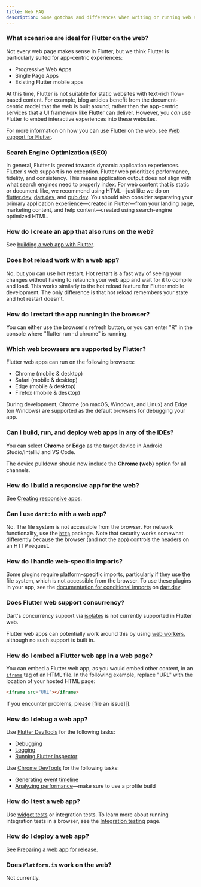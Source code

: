 ```yaml
---
title: Web FAQ
description: Some gotchas and differences when writing or running web apps in Flutter.
---
```


### What scenarios are ideal for Flutter on the web?
Not every web page makes sense in Flutter, but we think Flutter is particularly
suited for app-centric experiences:

* Progressive Web Apps
* Single Page Apps
* Existing Flutter mobile apps

At this time, Flutter is not suitable for static websites with text-rich
flow-based content. For example, blog articles benefit from the document-centric
model that the web is built around, rather than the app-centric services that a
UI framework like Flutter can deliver. However, you _can_ use Flutter to embed
interactive experiences into these websites.

For more information on how you can use Flutter on the web,
see [Web support for Flutter][].

### Search Engine Optimization (SEO)

In general, Flutter is geared towards dynamic application experiences. Flutter's
web support is no exception. Flutter web prioritizes performance, fidelity, and
consistency. This means application output does not align with what search
engines need to properly index. For web content that is static or document-like,
we recommend using HTML—just like we do on [flutter.dev]({{site.main-url}}),
[dart.dev]({{site.dart-site}}), and [pub.dev]({{site.pub}}). You should also
consider separating your primary application experience—created in Flutter—from
your landing page, marketing content, and help content—created using
search-engine optimized HTML.

### How do I create an app that also runs on the web?

See [building a web app with Flutter][].

### Does hot reload work with a web app?

No, but you can use hot restart. Hot restart is a fast way of seeing your
changes without having to relaunch your web app and wait for it to compile and
load. This works similarly to the hot reload feature for Flutter mobile
development. The only difference is that hot reload remembers your state and hot
restart doesn't.

### How do I restart the app running in the browser?

You can either use the browser's refresh button,
or you can enter "R" in the console where
"flutter run -d chrome" is running.

### Which web browsers are supported by Flutter?

Flutter web apps can run on the following browsers:

* Chrome (mobile & desktop)
* Safari (mobile & desktop)
* Edge (mobile & desktop)
* Firefox (mobile & desktop)

During development, Chrome (on macOS, Windows, and Linux) and Edge (on Windows)
are supported as the default browsers for debugging your app.

### Can I build, run, and deploy web apps in any of the IDEs?

You can select **Chrome** or **Edge** as the target device in
Android Studio/IntelliJ and VS Code.

The device pulldown should now include the **Chrome (web)**
option for all channels.

### How do I build a responsive app for the web?

See [Creating responsive apps][].

### Can I use `dart:io` with a web app?

No. The file system is not accessible from the browser.
For network functionality, use the [`http`][]
package. Note that security works somewhat
differently because the browser (and not the app)
controls the headers on an HTTP request.

### How do I handle web-specific imports?

Some plugins require platform-specific imports, particularly if they use the
file system, which is not accessible from the browser. To use these plugins
in your app, see the [documentation for conditional imports][]
on [dart.dev]({{site.dart-site}}).

### Does Flutter web support concurrency?

Dart's concurrency support via [isolates][]
is not currently supported in Flutter web.

Flutter web apps can potentially work around this
by using [web workers][],
although no such support is built in.

### How do I embed a Flutter web app in a web page?

You can embed a Flutter web app,
as you would embed other content,
in an [`iframe`][] tag of an HTML file.
In the following example, replace "URL"
with the location of your hosted HTML page:

```html
<iframe src="URL"></iframe>
```

If you encounter problems, please [file an issue][].

### How do I debug a web app?

Use [Flutter DevTools][] for the following tasks:

* [Debugging][]
* [Logging][]
* [Running Flutter inspector][]

Use [Chrome DevTools][] for the following tasks:

* [Generating event timeline][]
* [Analyzing performance][]&mdash;make sure to use a
  profile build

### How do I test a web app?

Use [widget tests][] or integration tests. To learn more about
running integration tests in a browser, see the [Integration testing][] page.

### How do I deploy a web app?

See [Preparing a web app for release][].

### Does `Platform.is` work on the web?

Not currently.

[Analyzing performance]: {{site.developers}}/web/tools/chrome-devtools/evaluate-performance
[building a web app with Flutter]: {{site.url}}/get-started/web
[Chrome DevTools]: {{site.developers}}/web/tools/chrome-devtools
[Creating responsive apps]: {{site.url}}/development/ui/layout/adaptive-responsive
[Debugging]: {{site.url}}/development/tools/devtools/debugger
[Flutter DevTools]: {{site.url}}/development/tools/devtools/overview
[Generating event timeline]: {{site.developers}}/web/tools/chrome-devtools/evaluate-performance/performance-reference
[`http`]: {{site.pub}}/packages/http
[`iframe`]: https://html.com/tags/iframe/
[isolates]: {{site.dart-site}}/guides/language/concurrency
[Issue 32248]: {{site.repo.flutter}}/issues/32248
[Logging]: {{site.url}}/development/tools/devtools/logging
[Preparing a web app for release]: {{site.url}}/deployment/web
[Running Flutter inspector]: {{site.url}}/development/tools/devtools/inspector
[Upgrading from package:flutter_web to the Flutter SDK]: {{site.repo.flutter}}/wiki/Upgrading-from-package:flutter_web-to-the-Flutter-SDK
[widget tests]: {{site.url}}/testing#widget-tests
[Web support for Flutter]: {{site.url}}/web
[web workers]: https://developer.mozilla.org/en-US/docs/Web/API/Web_Workers_API/Using_web_workers
[run your web apps in any supported browser]: {{site.url}}/get-started/web#create-and-run
[Integration testing]: {{site.url}}/testing/integration-tests#running-in-a-browser
[documentation for conditional imports]: {{site.dart-site}}/guides/libraries/create-library-packages#conditionally-importing-and-exporting-library-files
